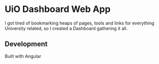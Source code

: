 # UiO Dashboard Web App

I got tired of bookmarking heaps of pages, tools and links for everything University related, so I created a Dashboard gathering it all.

## Development

Built with Angular
